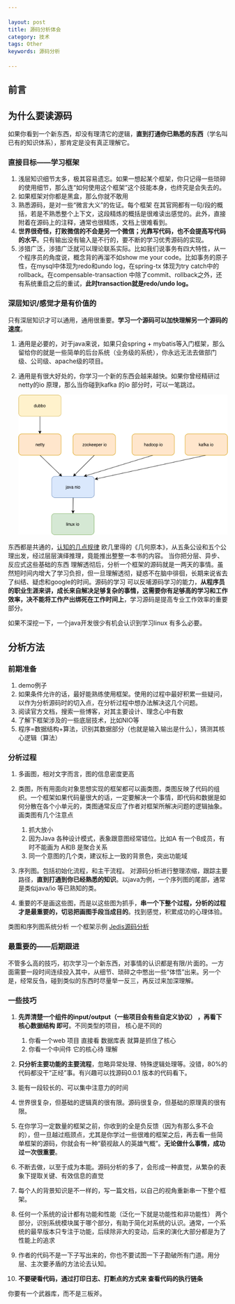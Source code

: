 ```yaml
---

layout: post
title: 源码分析体会
category: 技术
tags: Other
keywords: 源码分析

---
```


## 前言

## 为什么要读源码

如果你看到一个新东西，却没有理清它的逻辑，**直到打通你已熟悉的东西**（学名叫已有的知识体系），那肯定是没有真正理解它。

### 直接目标——学习框架

1. 浅层知识细节太多，极其容易遗忘。如果一想起某个框架，你只记得一些琐碎的使用细节，那么连“如何使用这个框架”这个技能本身，也终究是会失去的。
2. 如果框架对你都是黑盒，那么你就不敢用
3. 熟悉源码，是对一些“微言大义”的佐证。每个框架 在其官网都有一句/段的概括，若是不熟悉整个上下文，这段精炼的概括是很难读出感觉的。此外，直接附着在源码上的注释，通常也很精炼，文档上很难看到。
4. **世界很奇怪，打败微信的不会是另一个微信；光靠写代码，也不会提高写代码的水平**。只有输出没有输入是不行的，要不断的学习优秀源码的实现。
5. 涉猎广泛，涉猎广泛就可以理论联系实际。比如我们说事务有四大特性，从一个程序员的角度说，概念背的再溜不如show me your code。比如事务的原子性，在mysql中体现为redo和undo log，在spring-tx 体现为try catch中的rollback。在compensable-transaction 中除了commit、rollback之外，还有系统重启之后的重试，**此时transaction就是redo/undo log。**

### 深层知识/感觉才是有价值的

只有深层知识才可以通用，通用很重要。**学习一个源码可以加快理解另一个源码的速度**。

1. 通用是必要的，对于java来说，如果只会spring + mybatis等入门框架，那么留给你的就是一些简单的后台系统（业务级的系统），你永远无法去做部门级、公司级、apache级的项目。
2. 通用是有很大好处的，你学习一个新的东西会越来越快。如果你曾经精研过netty的io 原理，那么当你碰到kafka 的io 部分时，可以一笔跳过。

    ![](/public/upload/other/framework_io.png)

东西都是共通的，[认知的几点规律](http://qiankunli.github.io/2018/11/05/cognition.html) 欧几里得的《几何原本》，从五条公设和五个公理出发，经过层层演绎推理，竟能推出整整一本书的内容。 当你把分层、异步、反应式这些基础的东西 理解透彻后，分析一个框架的源码就是一两天的事情。虽然短时间内增大了学习负担，但一旦理解透彻，疑惑不在脑中徘徊，长期来说省去了纠结、疑虑和google的时间。源码的学习 可以反哺源码学习的能力，**从程序员的职业生涯来讲，成长来自解决足够复杂的事情，这需要你有足够高的学习和工作效率，决不能将工作产出绑死在工作时间上**，学习源码是提高专业工作效率的重要部分。

如果不深挖一下，一个java开发很少有机会认识到学习linux 有多么必要。

## 分析方法

### 前期准备

1. demo例子
2. 如果条件允许的话，最好能熟练使用框架。使用的过程中最好积累一些疑问，以作为分析源码时的切入点，在分析过程中想办法解决这几个问题。
3. 阅读官方文档，搜索一些博客，对其主要设计、理念心中有数
4. 了解下框架涉及的一些底层技术，比如NIO等
5. 程序=数据结构+算法，识别其数据部分（也就是输入输出是什么），猜测其核心逻辑（算法）

### 分析过程

1. 多画图，相对文字而言，图的信息密度更高
1. 类图，所有用面向对象思想实现的框架都可以画类图，类图反映了代码的组织。一个框架如果代码量很大的话，一定要解决一个事情，即代码和数据是如何分散在各个小单元的，类图通常反应了作者对框架所解决问题的逻辑抽象。画类图有几个注意点

    1. 抓大放小
    2. 因为Java 各种设计模式，表象跟意图经常错位。比如A 有一个B成员，有时不能画为 A和B 是聚合关系
    3. 同一个意图的几个类，建议标上一致的背景色，突出功能域
2. 序列图。包括初始化流程，和主干流程。 对源码分析进行整理浓缩，跟踪主要路径，**直到打通到你已经熟悉的知识**。以java为例，一个序列图的尾部，通常是类似java/io 等已熟知的类。
3. 重要的不是画这些图，而是以这些图为抓手，**串一个下整个过程，分析的过程才是最重要的，切忌把画图手段当成目的**。找到感觉，积累成功的心理体验。

类图和序列图系统分析 一个框架示例 [Jedis源码分析](http://qiankunli.github.io/2016/06/07/jedis_source.html)

### 最重要的——后期跟进

不管多么高的技巧，初次学习一个新东西，对事情的认识都是有限/片面的。一方面需要一段时间连续投入其中，从细节、琐碎之中憋出一些“体悟”出来。另一个是，经常反刍，碰到类似的东西时尽量举一反三，再反过来加深理解。

### 一些技巧

1. **先弄清楚一个组件的input/output（一些项目会有些自定义协议） ，再看下核心数据结构 即可**。不同类型的项目， 核心是不同的

    1. 你看一个web 项目 直接看 数据库表 就算是抓住了核心
    2. 你看一个中间件 它的核心待 理解
1. **只分析主要功能的主要流程**，忽略异常处理、特殊逻辑处理等。没错，80%的代码都没干“正经”事。有兴趣可以找源码0.0.1 版本的代码看下。
2. 能有一段较长的、可以集中注意力的时间
3. 世界很复杂，但基础的逻辑真的很有限。源码很复杂，但基础的原理真的很有限。
4. 在你学习一定数量的框架之前，你收到的全是负反馈（因为有那么多不会的），但一旦越过瓶颈点，尤其是你学过一些很难的框架之后，再去看一些简单框架的源码，你就会有一种“藐视敌人的英雄气概”。**无论做什么事情，成功过一次很重要**。
5. 不断去做，以至于成为本能。源码分析的多了，会形成一种直觉，从繁杂的表象下提取关键、有效信息的直觉
6. 每个人的背景知识是不一样的，写一篇文档，以自己的视角重新串一下整个框架。
7. 任何一个系统的设计都有功能和性能（泛化一下就是功能性和非功能性） 两个部分，识别系统模块属于哪个部分，有助于简化对系统的认识。通常，一个系统的最早版本只专注于功能，后续除非大的变动，后来的演化大部分都是为了性能上的追求
8. 作者的代码不是一下子写出来的，你也不要试图一下子勘破所有门道。用分层、主次要矛盾的方法论去认知。
9. **不要硬看代码，通过打印日志、打断点的方式来 查看代码的执行链条**


你要有一个武器库，而不是三板斧。

